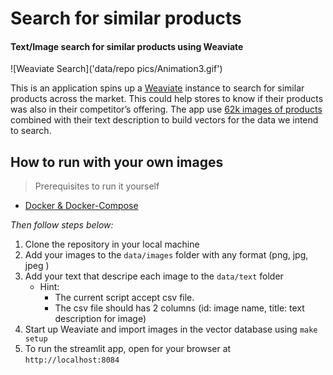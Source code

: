 # Search for similar products
#### Text/Image search for similar products using Weaviate

![Weaviate Search]('data/repo pics/Animation3.gif')

This is an application spins up a [Weaviate](https://weaviate.io/) instance to search for similar products across the market. This could help stores to know if their products was also in their competitor’s offering. The app use [62k images of products](https://www.kaggle.com/datasets/kuchhbhi/stylish-product-image-dataset) combined with their text description to build vectors for the data we intend to search.

## How to run with your own images

> Prerequisites to run it yourself
- [Docker & Docker-Compose](https://docs.docker.com/compose/install/compose-desktop/)

*Then follow steps below:*
1. Clone the repository in your local machine
2. Add your images to the `data/images` folder with any format (png, jpg, jpeg )
3. Add your text that descripe each image to the `data/text` folder
    - Hint:
        - The current script accept csv file.
        - The csv file should has 2 columns (id: image name, title: text description for image)
4. Start up Weaviate and import images in the vector database using `make setup`
4. To run the streamlit app, open for your browser at `http://localhost:8084`
